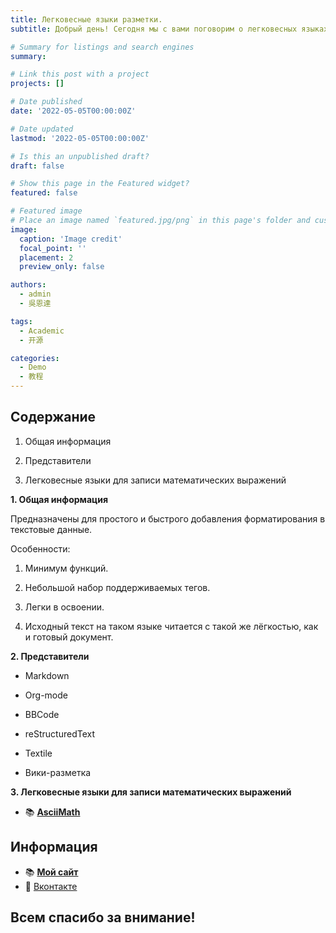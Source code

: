 ```yaml
---
title: Легковесные языки разметки.
subtitle: Добрый день! Сегодня мы с вами поговорим о легковесных языках разметки.

# Summary for listings and search engines
summary: 

# Link this post with a project
projects: []

# Date published
date: '2022-05-05T00:00:00Z'

# Date updated
lastmod: '2022-05-05T00:00:00Z'

# Is this an unpublished draft?
draft: false

# Show this page in the Featured widget?
featured: false

# Featured image
# Place an image named `featured.jpg/png` in this page's folder and customize its options here.
image:
  caption: 'Image credit'
  focal_point: ''
  placement: 2
  preview_only: false

authors:
  - admin
  - 吳恩達

tags:
  - Academic
  - 开源

categories:
  - Demo
  - 教程
---
```


## Содержание


1. Общая информация

2. Представители

3. Легковесные языки для записи математических выражений


**1. Общая информация**

Предназначены для простого и быстрого добавления форматирования в текстовые данные.

Особенности:

  1. Минимум функций.
  
  2. Небольшой набор поддерживаемых тегов.
  
  3. Легки в освоении.
  
  4. Исходный текст на таком языке читается с такой же лёгкостью, как и готовый документ.

**2. Представители**

  * Markdown
  
  * Org-mode
  
  * BBCode
  
  * reStructuredText
  
  * Textile
  
  * Вики-разметка

**3. Легковесные языки для записи математических выражений**

 - 📚 [**AsciiMath**](https://yamadharma.github.io/ru/post/2021/10/25/asciimath/)


## Информация

- 📚 [**Мой сайт**](https://kvpodjhyarova.github.io/post/getting-started/)
- 💬 [Вконтакте](https://vk.com/ksupod) 



## Всем спасибо за внимание!

